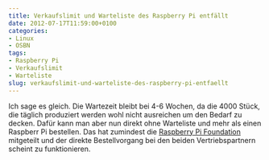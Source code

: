 ```yaml
---
title: Verkaufslimit und Warteliste des Raspberry Pi entfällt
date: 2012-07-17T11:59:00+0100
categories:
- Linux
- OSBN
tags:
- Raspberry Pi
- Verkaufslimit
- Warteliste
slug: verkaufslimit-und-warteliste-des-raspberry-pi-entfaellt
---
```

Ich sage es gleich. Die Wartezeit bleibt bei 4-6 Wochen, da die 4000 Stück, die täglich produziert werden wohl nicht ausreichen um den Bedarf zu decken. Dafür kann man aber nun direkt ohne Warteliste und mehr als einen Raspberr Pi bestellen. Das hat zumindest die [Raspberry Pi Foundation](http://www.raspberrypi.org/archives/1588 "Raspberry Pi") mitgeteilt und der direkte Bestellvorgang bei den beiden Vertriebspartnern scheint zu funktionieren.
